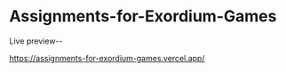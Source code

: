 # Assignments-for-Exordium-Games

Live preview--

https://assignments-for-exordium-games.vercel.app/
